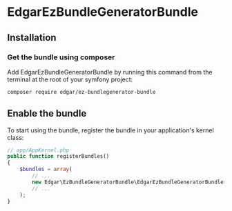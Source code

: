 # EdgarEzBundleGeneratorBundle

## Installation

### Get the bundle using composer

Add EdgarEzBundleGeneratorBundle by running this command from the terminal at the root of
your symfony project:

```bash
composer require edgar/ez-bundlegenerator-bundle
```

## Enable the bundle

To start using the bundle, register the bundle in your application's kernel class:

```php
// app/AppKernel.php
public function registerBundles()
{
    $bundles = array(
        // ...
        new Edgar\EzBundleGeneratorBundle\EdgarEzBundleGeneratorBundle(),
        // ...
    );
}
```
